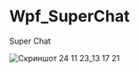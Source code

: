 # Wpf_SuperChat
Super Chat

![Скриншот 24 11 23_13 17 21](https://github.com/ohorodnichuk17/Wpf_SuperChat/assets/101930820/ef582469-a7cb-4193-ab24-41575fd991f1)

